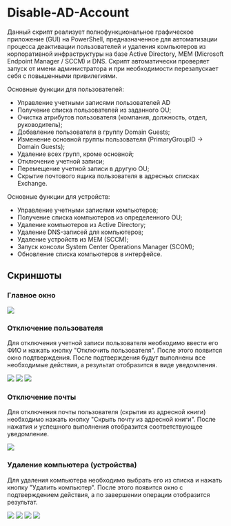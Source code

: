 # Disable-AD-Account
Данный скрипт реализует полнофункциональное графическое приложение (GUI) на PowerShell, 
предназначенное для автоматизации процесса деактивации пользователей и удаления компьютеров из корпоративной инфраструктуры на базе Active Directory, MEM (Microsoft Endpoint Manager / SCCM) и DNS.
Скрипт автоматически проверяет запуск от имени администратора и при необходимости перезапускает себя с повышенными привилегиями. <br>

Основные функции для пользователей:
 - Управление учетными записями пользователей AD
 - Получение списка пользователей из заданного OU;
 - Очистка атрибутов пользователя (компания, должность, отдел, руководитель);
 - Добавление пользователя в группу Domain Guests;
 - Изменение основной группы пользователя (PrimaryGroupID → Domain Guests);
 - Удаление всех групп, кроме основной;
 - Отключение учетной записи;
 - Перемещение учетной записи в другую OU;
 - Скрытие почтового ящика пользователя в адресных списках Exchange.

Основные функции для устройств:
 - Управление учетными записями компьютеров;
 - Получение списка компьютеров из определенного OU;
 - Удаление компьютеров из Active Directory;
 - Удаление DNS-записей для компьютеров;
 - Удаление устройств из MEM (SCCM);
 - Запуск консоли System Center Operations Manager (SCOM);
 - Обновление списка компьютеров в интерфейсе.


## Скриншоты

### Главное окно  
<img src="screens/sc1.png">

### Отключение пользователя
Для отключения учетной записи пользователя необходимо ввести его ФИО и нажать кнопку "Отключить пользователя". После этого появится окно подтверждения. 
После подтверждения будут выполнены все необходимые действия, а результат отобразится в виде уведомления.


<img src="screens/sc2.png">
<img src="screens/sc3.png">
<img src="screens/sc4.png">

### Отключение почты
Для отключения почты пользователя (скрытия из адресной книги) необходимо нажать кнопку "Скрыть почту из адресной книги". После нажатия и успешного выполнения отобразится соответствующее уведомление.

<img src="screens/sc5.png">

### Удаление компьютера (устройства)
Для удаления компьютера необходимо выбрать его из списка и нажать кнопку "Удалить компьютер". После этого появится окно с подтверждением действия, а по завершении операции отобразится результат.

<img src="screens/sc6.png">
<img src="screens/sc7.png">
<img src="screens/sc8.png">
<img src="screens/sc9.png">
